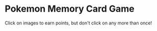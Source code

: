 # Pokemon Memory Card Game

Click on images to earn points, but don't click on any more than once!

